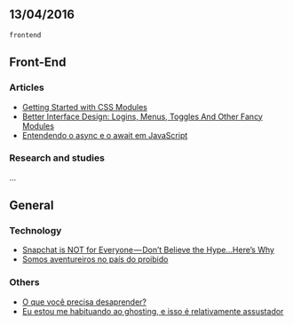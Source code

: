 13/04/2016
----------

`frontend` 
 
## Front-End

### Articles

- [Getting Started with CSS Modules](https://css-tricks.com/css-modules-part-2-getting-started/)
- [Better Interface Design: Logins, Menus, Toggles And Other Fancy Modules](https://www.smashingmagazine.com/2016/04/inspiring-ui-demos-logins-menus-toggles-and-more/)
- [Entendendo o async e o await em JavaScript](http://tableless.com.br/entendendo-o-async-e-o-await-em-javascript/)
 
### Research and studies

...
 
## General

### Technology

- [Snapchat is NOT for Everyone — Don’t Believe the Hype…Here’s Why](https://medium.com/life-learning/snapchat-is-not-for-everyone-don-t-believe-the-hype-here-s-why-7d7b87a62417#.9lgphoi7j)
- [Somos aventureiros no país do proibido](https://medium.com/@interney/somos-aventureiros-no-pa%C3%ADs-do-proibido-d6f8758be101#.q0ktdsiwf)

### Others

- [O que você precisa desaprender?](https://medium.com/brasil/o-que-voc%C3%AA-precisa-desaprender-9f028853eff5#.eetpc0zg9)
- [Eu estou me habituando ao ghosting, e isso é relativamente assustador](https://medium.com/@orgerod/eu-estou-me-habituando-ao-ghosting-e-isso-%C3%A9-relativamente-assustador-cbcd52e92a65#.8fsrxtg47)
